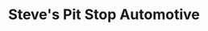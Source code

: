 ---
title: "Steve's Pit Stop Automotive"
url: /hackettstown/steves-pit-stop-automotive/
shop: car repair
---